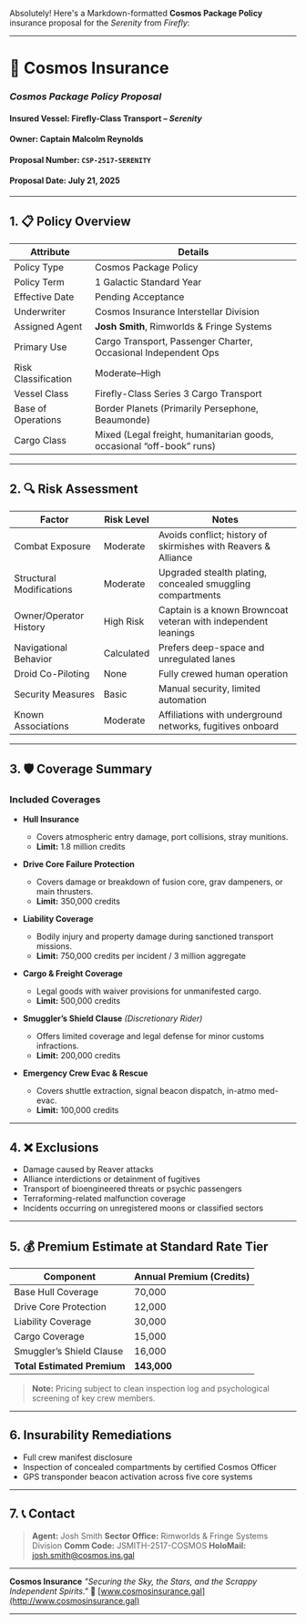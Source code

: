 Absolutely! Here's a Markdown-formatted **Cosmos Package Policy** insurance proposal for the *Serenity* from *Firefly*:

---

# 🚀 Cosmos Insurance

### *Cosmos Package Policy Proposal*

#### Insured Vessel: **Firefly-Class Transport – *Serenity***

#### Owner: **Captain Malcolm Reynolds**

#### Proposal Number: `CSP-2517-SERENITY`

#### Proposal Date: July 21, 2025

---

## 1. 📋 Policy Overview

| Attribute           | Details                                                               |
| ------------------- | --------------------------------------------------------------------- |
| Policy Type         | Cosmos Package Policy                                                 |
| Policy Term         | 1 Galactic Standard Year                                              |
| Effective Date      | Pending Acceptance                                                    |
| Underwriter         | Cosmos Insurance Interstellar Division                                |
| Assigned Agent      | **Josh Smith**, Rimworlds & Fringe Systems                            |
| Primary Use         | Cargo Transport, Passenger Charter, Occasional Independent Ops        |
| Risk Classification | Moderate–High                                                         |
| Vessel Class        | Firefly-Class Series 3 Cargo Transport                                |
| Base of Operations  | Border Planets (Primarily Persephone, Beaumonde)                      |
| Cargo Class         | Mixed (Legal freight, humanitarian goods, occasional “off-book” runs) |

---

## 2. 🔍 Risk Assessment

| Factor                   | Risk Level | Notes                                                          |
| ------------------------ | ---------- | -------------------------------------------------------------- |
| Combat Exposure          | Moderate   | Avoids conflict; history of skirmishes with Reavers & Alliance |
| Structural Modifications | Moderate   | Upgraded stealth plating, concealed smuggling compartments     |
| Owner/Operator History   | High Risk  | Captain is a known Browncoat veteran with independent leanings |
| Navigational Behavior    | Calculated | Prefers deep-space and unregulated lanes                       |
| Droid Co-Piloting        | None       | Fully crewed human operation                                   |
| Security Measures        | Basic      | Manual security, limited automation                            |
| Known Associations       | Moderate   | Affiliations with underground networks, fugitives onboard      |

---

## 3. 🛡️ Coverage Summary

### **Included Coverages**

* **Hull Insurance**

  * Covers atmospheric entry damage, port collisions, stray munitions.
  * **Limit:** 1.8 million credits

* **Drive Core Failure Protection**

  * Covers damage or breakdown of fusion core, grav dampeners, or main thrusters.
  * **Limit:** 350,000 credits

* **Liability Coverage**

  * Bodily injury and property damage during sanctioned transport missions.
  * **Limit:** 750,000 credits per incident / 3 million aggregate

* **Cargo & Freight Coverage**

  * Legal goods with waiver provisions for unmanifested cargo.
  * **Limit:** 500,000 credits

* **Smuggler’s Shield Clause** *(Discretionary Rider)*

  * Offers limited coverage and legal defense for minor customs infractions.
  * **Limit:** 200,000 credits

* **Emergency Crew Evac & Rescue**

  * Covers shuttle extraction, signal beacon dispatch, in-atmo med-evac.
  * **Limit:** 100,000 credits

---

## 4. ❌ Exclusions

* Damage caused by Reaver attacks
* Alliance interdictions or detainment of fugitives
* Transport of bioengineered threats or psychic passengers
* Terraforming-related malfunction coverage
* Incidents occurring on unregistered moons or classified sectors

---

## 5. 💰 Premium Estimate at Standard Rate Tier

| Component                   | Annual Premium (Credits) |
| --------------------------- | ------------------------ |
| Base Hull Coverage          | 70,000                   |
| Drive Core Protection       | 12,000                   |
| Liability Coverage          | 30,000                   |
| Cargo Coverage              | 15,000                   |
| Smuggler’s Shield Clause    | 16,000                   |
| **Total Estimated Premium** | **143,000**              |

> **Note:** Pricing subject to clean inspection log and psychological screening of key crew members.

---

## 6. Insurability Remediations

* Full crew manifest disclosure
* Inspection of concealed compartments by certified Cosmos Officer
* GPS transponder beacon activation across five core systems

---

## 7. 📞 Contact

> **Agent:** Josh Smith
> **Sector Office:** Rimworlds & Fringe Systems Division
> **Comm Code:** JSMITH-2517-COSMOS
> **HoloMail:** [josh.smith@cosmos.ins.gal](mailto:josh.smith@cosmos.ins.gal)

---

**Cosmos Insurance**
*"Securing the Sky, the Stars, and the Scrappy Independent Spirits."*
🌌 [www.cosmosinsurance.gal](http://www.cosmosinsurance.gal)

---
